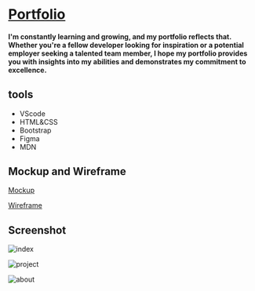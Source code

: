 # [Portfolio](https://mufidalnadi.github.io/Portfolio/)
#### I'm constantly learning and growing, and my portfolio reflects that. Whether you're a fellow developer looking for inspiration or a potential employer seeking a talented team member, I hope my portfolio provides you with insights into my abilities and demonstrates my commitment to excellence.

## tools
- VScode
- HTML&CSS
- Bootstrap
- Figma
- MDN

## Mockup and Wireframe
[Mockup](https://www.figma.com/file/CW0qyudjSbajURk0HwaMtI/protfolio?node-id=0%3A1&t=vqEUi7rQ664NLSLh-1)

[Wireframe](https://www.figma.com/file/eMRJbrUJK6yOp2t7Dowzbk/protfolio?t=vqEUi7rQ664NLSLh-1)

## Screenshot
![index](https://user-images.githubusercontent.com/126170946/224560680-e7ed338d-61e3-45b6-972b-15d7b1cba87a.JPG)

![project](https://user-images.githubusercontent.com/126170946/224560701-4840fd82-e243-4d01-ab80-e669b24fd1c8.JPG)

![about](https://user-images.githubusercontent.com/126170946/224560721-e4f6a377-f7e4-43b6-acb8-4ed34f3fdf41.JPG)
